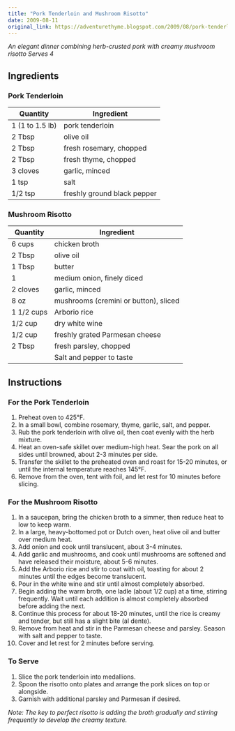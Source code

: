 ```yaml
---
title: "Pork Tenderloin and Mushroom Risotto"
date: 2009-08-11
original_link: https://adventurethyme.blogspot.com/2009/08/pork-tenderloin-and-mushroom-risotto.html
---
```


_An elegant dinner combining herb-crusted pork with creamy mushroom risotto_
_Serves 4_

## Ingredients

### Pork Tenderloin
| Quantity | Ingredient |
| -------- | ---------- |
| 1 (1 to 1.5 lb) | pork tenderloin |
| 2 Tbsp | olive oil |
| 2 Tbsp | fresh rosemary, chopped |
| 2 Tbsp | fresh thyme, chopped |
| 3 cloves | garlic, minced |
| 1 tsp | salt |
| 1/2 tsp | freshly ground black pepper |

### Mushroom Risotto
| Quantity | Ingredient |
| -------- | ---------- |
| 6 cups | chicken broth |
| 2 Tbsp | olive oil |
| 1 Tbsp | butter |
| 1 | medium onion, finely diced |
| 2 cloves | garlic, minced |
| 8 oz | mushrooms (cremini or button), sliced |
| 1 1/2 cups | Arborio rice |
| 1/2 cup | dry white wine |
| 1/2 cup | freshly grated Parmesan cheese |
| 2 Tbsp | fresh parsley, chopped |
| | Salt and pepper to taste |

## Instructions

### For the Pork Tenderloin
1. Preheat oven to 425°F.
2. In a small bowl, combine rosemary, thyme, garlic, salt, and pepper.
3. Rub the pork tenderloin with olive oil, then coat evenly with the herb mixture.
4. Heat an oven-safe skillet over medium-high heat. Sear the pork on all sides until browned, about 2-3 minutes per side.
5. Transfer the skillet to the preheated oven and roast for 15-20 minutes, or until the internal temperature reaches 145°F.
6. Remove from the oven, tent with foil, and let rest for 10 minutes before slicing.

### For the Mushroom Risotto
1. In a saucepan, bring the chicken broth to a simmer, then reduce heat to low to keep warm.
2. In a large, heavy-bottomed pot or Dutch oven, heat olive oil and butter over medium heat.
3. Add onion and cook until translucent, about 3-4 minutes.
4. Add garlic and mushrooms, and cook until mushrooms are softened and have released their moisture, about 5-6 minutes.
5. Add the Arborio rice and stir to coat with oil, toasting for about 2 minutes until the edges become translucent.
6. Pour in the white wine and stir until almost completely absorbed.
7. Begin adding the warm broth, one ladle (about 1/2 cup) at a time, stirring frequently. Wait until each addition is almost completely absorbed before adding the next.
8. Continue this process for about 18-20 minutes, until the rice is creamy and tender, but still has a slight bite (al dente).
9. Remove from heat and stir in the Parmesan cheese and parsley. Season with salt and pepper to taste.
10. Cover and let rest for 2 minutes before serving.

### To Serve
1. Slice the pork tenderloin into medallions.
2. Spoon the risotto onto plates and arrange the pork slices on top or alongside.
3. Garnish with additional parsley and Parmesan if desired.

_Note: The key to perfect risotto is adding the broth gradually and stirring frequently to develop the creamy texture._
